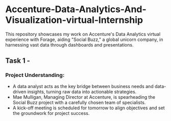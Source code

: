 # Accenture-Data-Analytics-And-Visualization-virtual-Internship
This repository showcases my work on Accenture's Data Analytics virtual experience with Forage, aiding "Social Buzz," a global unicorn company, in harnessing vast data through dashboards and presentations.
## Task 1 -
### Project Understanding: 
- A data analyst acts as the key bridge between business needs and data-driven insights, turning raw data into actionable strategies.  
- Mae Mulligan, Managing Director at Accenture, is spearheading the Social Buzz project with a carefully chosen team of specialists.  
- A kick-off meeting is scheduled for tomorrow to align objectives and set the groundwork for project success.  
